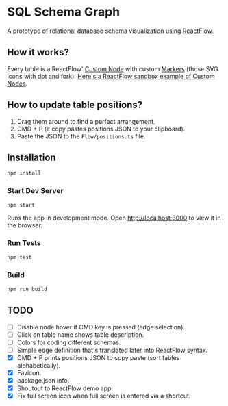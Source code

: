 # SQL Schema Graph

A prototype of relational database schema visualization using [ReactFlow](https://reactflow.dev/).

## How it works?

Every table is a ReactFlow' [Custom Node](https://reactflow.dev/docs/guides/custom-nodes/) with custom [Markers](https://reactflow.dev/docs/examples/edges/markers/) (those SVG icons with dot and fork). [Here's a ReactFlow sandbox example of Custom Nodes](https://github.com/wbkd/react-flow-example-apps/tree/main/reactflow-create-react-app).

## How to update table positions?

1. Drag them around to find a perfect arrangement.
2. CMD + P (it copy pastes positions JSON to your clipboard).
3. Paste the JSON to the `Flow/positions.ts` file.

## Installation

```sh
npm install
```

### Start Dev Server

```sh
npm start
```

Runs the app in development mode. Open [http://localhost:3000](http://localhost:3000) to view it in the browser.

### Run Tests

```sh
npm test
```

### Build

```sh
npm run build
```

## TODO

- [ ] Disable node hover if CMD key is pressed (edge selection).
- [ ] Click on table name shows table description.
- [ ] Colors for coding different schemas.
- [ ] Simple edge definition that's translated later into ReactFlow syntax.
- [x] CMD + P prints positions JSON to copy paste (sort tables alphabetically).
- [x] Favicon.
- [x] package.json info.
- [x] Shoutout to ReactFlow demo app.
- [x] Fix full screen icon when full screen is entered via a shortcut.
